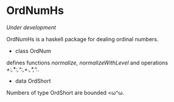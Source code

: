 # OrdNumHs

*Under development*

OrdNumHs is a haskell package for dealing ordinal numbers.

- class OrdNum

defines functions *normalize, normalizeWithLevel* and operations *+:,\*:,^:,+.,\*,^.*.

- data OrdShort

Numbers of type OrdShort are bounded <ω^ω.
